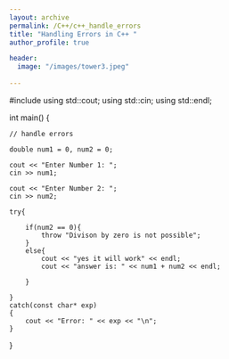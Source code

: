 ```yaml
---
layout: archive
permalink: /C++/c++_handle_errors
title: "Handling Errors in C++ "
author_profile: true

header:
  image: "/images/tower3.jpeg"
  
---
```


#include<iostream>
using std::cout; using std::cin; using std::endl;

int main() {

    // handle errors

    double num1 = 0, num2 = 0;

    cout << "Enter Number 1: ";
    cin >> num1;

    cout << "Enter Number 2: ";
    cin >> num2;

    try{

        if(num2 == 0){
            throw "Divison by zero is not possible";
        }
        else{
            cout << "yes it will work" << endl;
            cout << "answer is: " << num1 + num2 << endl;
        
        }

    }
    catch(const char* exp)
    {
        cout << "Error: " << exp << "\n";
    }

}